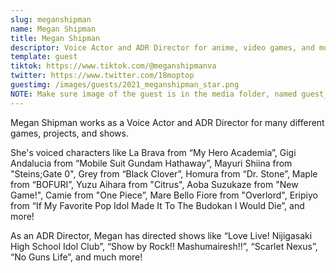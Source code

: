 ```yaml
---
slug: meganshipman
name: Megan Shipman
title: Megan Shipman
descriptor: Voice Actor and ADR Director for anime, video games, and more
template: guest
tiktok: https://www.tiktok.com/@meganshipmanva
twitter: https://www.twitter.com/18moptop
guestimg: /images/guests/2021_meganshipman_star.png
NOTE: Make sure image of the guest is in the media folder, named guest_(YEAR)_(GUEST_SLUG).png
---
```


Megan Shipman works as a Voice Actor and ADR Director for many different games, projects, and shows.

She's voiced characters like La Brava from “My Hero Academia”, Gigi Andalucia from “Mobile Suit Gundam Hathaway”, Mayuri Shiina from "Steins;Gate 0", Grey from “Black Clover”, Homura from “Dr. Stone”, Maple from “BOFURI”, Yuzu Aihara from "Citrus", Aoba Suzukaze from "New Game!", Camie from "One Piece”, Mare Bello Fiore from "Overlord", Eripiyo from “If My Favorite Pop Idol Made It To The Budokan I Would Die”, and more!

As an ADR Director, Megan has directed shows like “Love Live! Nijigasaki High School Idol Club”, “Show by Rock!! Mashumairesh!!”, “Scarlet Nexus”, “No Guns Life”, and much more!
